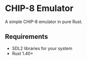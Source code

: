 # CHIP-8 Emulator

A simple CHIP-8 emulator in pure Rust.

## Requirements

* SDL2 libraries for your system
* Rust 1.40+
